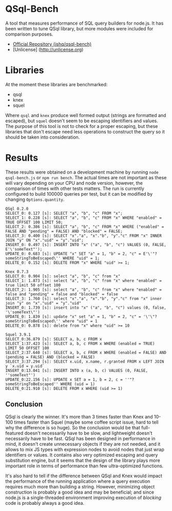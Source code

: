 QSql-Bench
==========

A tool that measures performance of SQL query builders for node.js. It has been written to tune QSql library, but more modules were included for comparison purposes.

  * [Official Repository (jshq/qsql-bench)](https://github.com/jshq/qsql-bench)
  * [Unlicense] (http://unlicense.org)

Libraries
=========

At the moment these libraries are benchmarked:

  * qsql
  * knex
  * squel

Where `qsql` and `knex` produce well formed output (strings are formatted and escaped), but `squel` doesn't seem to be escaping identifiers and values. The purpose of this tool is not to check for a proper escaping, but these libraries that don't escape need less operations to construct the query so it should be taken into consideration.

Results
=======

These results were obtained on a development machine by running `node qsql-bench.js` or `npm run bench`. The actual times are not important as these will vary depending on your CPU and node version, however, the comparison of times with other tests matters. The run is currently configured to build 100000 queries per test, but it can be modified by changing `Options.quantity`.

```
QSql 0.2.0
SELECT_0: 0.127 [s]: SELECT "a", "b", "c" FROM "x";
SELECT_1: 0.228 [s]: SELECT "a", "b", "c" FROM "x" WHERE "enabled" = TRUE OFFSET 100 LIMIT 50;
SELECT_2: 0.386 [s]: SELECT "a", "b", "c" FROM "x" WHERE ("enabled" = FALSE AND "pending" = FALSE) AND "blocked" = FALSE;
SELECT_3: 0.400 [s]: SELECT "x"."a", "x"."b", "y"."c" FROM "x" INNER JOIN "y" ON "x"."uid" = "y"."uid";
INSERT_0: 0.497 [s]: INSERT INTO "x" ("a", "b", "c") VALUES (0, FALSE, E'\'someText"');
UPDATE_0: 0.683 [s]: UPDATE "x" SET "a" = 1, "b" = 2, "c" = E'\'"?someStringToBeEscaped\'' WHERE "uid" = 1;
DELETE_0: 0.152 [s]: DELETE FROM "x" WHERE "uid" >= 1;

Knex 0.7.3
SELECT_0: 0.904 [s]: select "a", "b", "c" from "x"
SELECT_1: 1.873 [s]: select "a", "b", "c" from "x" where "enabled" = true limit 50 offset 100
SELECT_2: 1.905 [s]: select "a", "b", "c" from "x" where "enabled" = false and "pending" = false and "blocked" = false
SELECT_3: 1.760 [s]: select "x"."a", "x"."b", "y"."c" from "x" inner join "y" on "x"."uid" = "y"."uid"
INSERT_0: 1.739 [s]: insert into "x" ("a", "b", "c") values (0, false, '\'someText\"')
UPDATE_0: 1.839 [s]: update "x" set "a" = 1, "b" = 2, "c" = '\'\"?someStringToBeEscaped\'' where "uid" = 1
DELETE_0: 0.878 [s]: delete from "x" where "uid" >= 10

Squel 3.9.1
SELECT_0:36.879 [s]: SELECT a, b, c FROM x
SELECT_1:37.423 [s]: SELECT a, b, c FROM x WHERE (enabled = TRUE) LIMIT 50 OFFSET 100
SELECT_2:37.640 [s]: SELECT a, b, c FROM x WHERE (enabled = FALSE) AND (pending = FALSE) AND (blocked = FALSE)
SELECT_3:37.294 [s]: SELECT x.uid, x.name, r.granted FROM x LEFT JOIN y `x.uid = y.uid`
INSERT_0:13.041 [s]: INSERT INTO x (a, b, c) VALUES (0, FALSE, ''someText"')
UPDATE_0:22.156 [s]: UPDATE x SET a = 1, b = 2, c = ''"?someStringToBeEscaped'' WHERE (uid = 1)
DELETE_0:21.910 [s]: DELETE FROM x WHERE (uid >= 1)
```

Conclusion
----------

QSql is clearly the winner. It's more than 3 times faster than Knex and 10-100 times faster than Squel (maybe some coffee script issue, hard to tell why the difference is so huge). So the conclusion would be that full-featured doesn't necessarily have to be slow, and lightweight doesn't necessarily have to be fast. QSql has been designed in performance in mind, it doesn't create unnecessary objects if they are not needed, and it allows to mix JS types with expression nodes to avoid nodes that just wrap identifiers or values. It contains also very optimized escaping and query substitution engine, but it seems that the design of the library plays more important role in terms of performance than few ultra-optimized functions.

It's also hard to tell if the difference between QSql and Knex would impact the performance of the running application where a query execution requires much more than building a string. However, minimizing object construction is probably a good idea and may be beneficial; and since node.js is a single-threaded environment improving execution of _blocking_ code is probably always a good idea.
